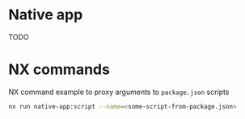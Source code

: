 # Native app

TODO

# NX commands

NX command example to proxy arguments to `package.json` scripts

```bash
nx run native-app:script --name=<some-script-from-package.json>
```
